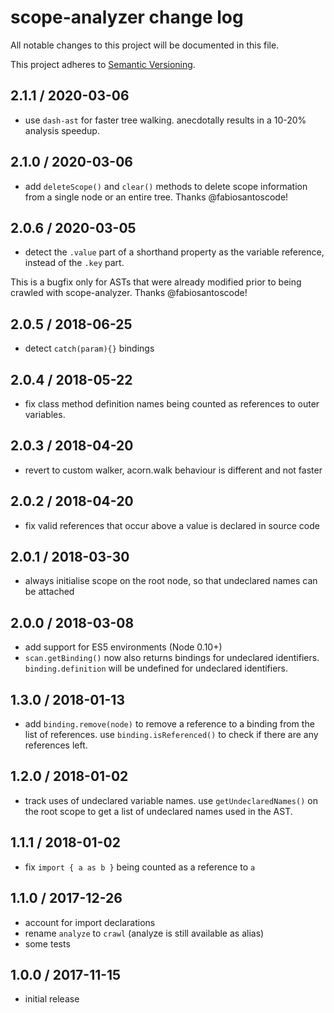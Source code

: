 # scope-analyzer change log

All notable changes to this project will be documented in this file.

This project adheres to [Semantic Versioning](http://semver.org/).

## 2.1.1 / 2020-03-06
* use `dash-ast` for faster tree walking. anecdotally results in a 10-20% analysis speedup.

## 2.1.0 / 2020-03-06
* add `deleteScope()` and `clear()` methods to delete scope information from a single node or an entire tree. Thanks @fabiosantoscode!

## 2.0.6 / 2020-03-05
* detect the `.value` part of a shorthand property as the variable reference, instead of the `.key` part.

This is a bugfix only for ASTs that were already modified prior to being crawled with scope-analyzer. Thanks @fabiosantoscode!

## 2.0.5 / 2018-06-25
* detect `catch(param){}` bindings

## 2.0.4 / 2018-05-22
* fix class method definition names being counted as references to outer variables.

## 2.0.3 / 2018-04-20
* revert to custom walker, acorn.walk behaviour is different and not faster

## 2.0.2 / 2018-04-20
* fix valid references that occur above a value is declared in source code

## 2.0.1 / 2018-03-30
* always initialise scope on the root node, so that undeclared names can be attached

## 2.0.0 / 2018-03-08

* add support for ES5 environments (Node 0.10+)
* `scan.getBinding()` now also returns bindings for undeclared identifiers. `binding.definition` will be undefined for undeclared identifiers.

## 1.3.0 / 2018-01-13

* add `binding.remove(node)` to remove a reference to a binding from the list of references. use `binding.isReferenced()` to check if there are any references left.

## 1.2.0 / 2018-01-02

* track uses of undeclared variable names. use `getUndeclaredNames()` on the root scope to get a list of undeclared names used in the AST.

## 1.1.1 / 2018-01-02

* fix `import { a as b }` being counted as a reference to `a`

## 1.1.0 / 2017-12-26

* account for import declarations
* rename `analyze` to `crawl` (analyze is still available as alias)
* some tests

## 1.0.0 / 2017-11-15

* initial release
